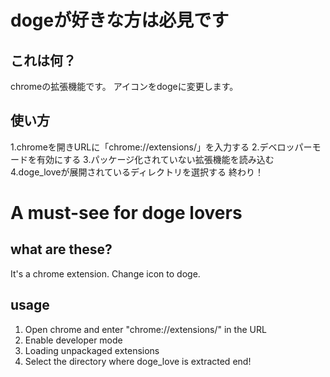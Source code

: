 # dogeが好きな方は必見です

## これは何？
chromeの拡張機能です。
アイコンをdogeに変更します。

## 使い方
1.chromeを開きURLに「chrome://extensions/」を入力する
2.デベロッパーモードを有効にする
3.パッケージ化されていない拡張機能を読み込む
4.doge_loveが展開されているディレクトリを選択する
終わり！

# A must-see for doge lovers

## what are these?
It's a chrome extension.
Change icon to doge.

## usage
1. Open chrome and enter "chrome://extensions/" in the URL
2. Enable developer mode
3. Loading unpackaged extensions
4. Select the directory where doge_love is extracted
end!
